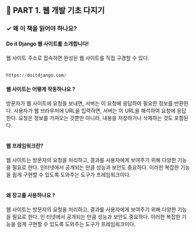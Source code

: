 <h2>📌 PART 1. 웹 개발 기초 다지기</h2>
<h3>✓ 왜 이 책을 읽어야 하나요?</h3>

<h4>Do it Django 웹 사이트를 소개합니다!</h4>
웹 사이트 주소로 접속하면 완성된 웹 사이트를 직접 구경할 수 있다.<br>
<br>

```python
https://doitdjango.com/
```

<h4>웹 사이트는 어떻게 작동하나요 ?</h4>
방문자가 웹 사이트에 요청을 보내면, 서버는 이 요청에 응답하여 필요한 정보를 반환한다. 사용자가 웹 브라우저에 URL을 입력하면, 서버는 이 URL을 해석하여 요청에 응답한다. 요청은 정보를 가져오는 것뿐만 아니라, 내용을 저장하거나 삭제하는 것도 포함된다.<br>
<br>

<h4>웹 프레임워크란?</h4>
웹 사이트는 방문자의 요청을 처리하고, 결과를 사용자에게 보여주기 위해 다양한 기능을 필요로 한다. 인터넷에서 공개되는 만큼 성능과 보안도 중요하다. 이러한 복잡한 기능을 쉽게 구현할 수 있도록 도와주는 도구가 프레임워크이다.<br>
<br>

<h4>왜 장고를 사용하나요 ?</h4>
웹 사이트는 방문자의 요청을 처리하고, 결과를 사용자에게 보여주기 위해 다양한 기능을 필요로 한다. 인 터넷에서 공개되는 만큼 성능과 보안도 중요하다. 이러한 복잡한 기능을 쉽게 구현할 수 있도록 도와주는 도구가 프레임워크이다.<br>
<br>
